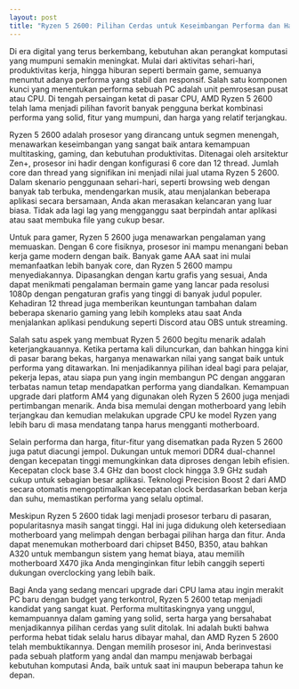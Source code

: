 ```yaml
---
layout: post
title: "Ryzen 5 2600: Pilihan Cerdas untuk Keseimbangan Performa dan Harga"
---
```


Di era digital yang terus berkembang, kebutuhan akan perangkat komputasi yang mumpuni semakin meningkat. Mulai dari aktivitas sehari-hari, produktivitas kerja, hingga hiburan seperti bermain game, semuanya menuntut adanya performa yang stabil dan responsif. Salah satu komponen kunci yang menentukan performa sebuah PC adalah unit pemrosesan pusat atau CPU. Di tengah persaingan ketat di pasar CPU, AMD Ryzen 5 2600 telah lama menjadi pilihan favorit banyak pengguna berkat kombinasi performa yang solid, fitur yang mumpuni, dan harga yang relatif terjangkau.

Ryzen 5 2600 adalah prosesor yang dirancang untuk segmen menengah, menawarkan keseimbangan yang sangat baik antara kemampuan multitasking, gaming, dan kebutuhan produktivitas. Ditenagai oleh arsitektur Zen+, prosesor ini hadir dengan konfigurasi 6 core dan 12 thread. Jumlah core dan thread yang signifikan ini menjadi nilai jual utama Ryzen 5 2600. Dalam skenario penggunaan sehari-hari, seperti browsing web dengan banyak tab terbuka, mendengarkan musik, atau menjalankan beberapa aplikasi secara bersamaan, Anda akan merasakan kelancaran yang luar biasa. Tidak ada lagi lag yang mengganggu saat berpindah antar aplikasi atau saat membuka file yang cukup besar.

Untuk para gamer, Ryzen 5 2600 juga menawarkan pengalaman yang memuaskan. Dengan 6 core fisiknya, prosesor ini mampu menangani beban kerja game modern dengan baik. Banyak game AAA saat ini mulai memanfaatkan lebih banyak core, dan Ryzen 5 2600 mampu menyediakannya. Dipasangkan dengan kartu grafis yang sesuai, Anda dapat menikmati pengalaman bermain game yang lancar pada resolusi 1080p dengan pengaturan grafis yang tinggi di banyak judul populer. Kehadiran 12 thread juga memberikan keuntungan tambahan dalam beberapa skenario gaming yang lebih kompleks atau saat Anda menjalankan aplikasi pendukung seperti Discord atau OBS untuk streaming.

Salah satu aspek yang membuat Ryzen 5 2600 begitu menarik adalah keterjangkauannya. Ketika pertama kali diluncurkan, dan bahkan hingga kini di pasar barang bekas, harganya menawarkan nilai yang sangat baik untuk performa yang ditawarkan. Ini menjadikannya pilihan ideal bagi para pelajar, pekerja lepas, atau siapa pun yang ingin membangun PC dengan anggaran terbatas namun tetap mendapatkan performa yang diandalkan. Kemampuan upgrade dari platform AM4 yang digunakan oleh Ryzen 5 2600 juga menjadi pertimbangan menarik. Anda bisa memulai dengan motherboard yang lebih terjangkau dan kemudian melakukan upgrade CPU ke model Ryzen yang lebih baru di masa mendatang tanpa harus mengganti motherboard.

Selain performa dan harga, fitur-fitur yang disematkan pada Ryzen 5 2600 juga patut diacungi jempol. Dukungan untuk memori DDR4 dual-channel dengan kecepatan tinggi memungkinkan data diproses dengan lebih efisien. Kecepatan clock base 3.4 GHz dan boost clock hingga 3.9 GHz sudah cukup untuk sebagian besar aplikasi. Teknologi Precision Boost 2 dari AMD secara otomatis mengoptimalkan kecepatan clock berdasarkan beban kerja dan suhu, memastikan performa yang selalu optimal.

Meskipun Ryzen 5 2600 tidak lagi menjadi prosesor terbaru di pasaran, popularitasnya masih sangat tinggi. Hal ini juga didukung oleh ketersediaan motherboard yang melimpah dengan berbagai pilihan harga dan fitur. Anda dapat menemukan motherboard dari chipset B450, B350, atau bahkan A320 untuk membangun sistem yang hemat biaya, atau memilih motherboard X470 jika Anda menginginkan fitur lebih canggih seperti dukungan overclocking yang lebih baik.

Bagi Anda yang sedang mencari upgrade dari CPU lama atau ingin merakit PC baru dengan budget yang terkontrol, Ryzen 5 2600 tetap menjadi kandidat yang sangat kuat. Performa multitaskingnya yang unggul, kemampuannya dalam gaming yang solid, serta harga yang bersahabat menjadikannya pilihan cerdas yang sulit ditolak. Ini adalah bukti bahwa performa hebat tidak selalu harus dibayar mahal, dan AMD Ryzen 5 2600 telah membuktikannya. Dengan memilih prosesor ini, Anda berinvestasi pada sebuah platform yang andal dan mampu menjawab berbagai kebutuhan komputasi Anda, baik untuk saat ini maupun beberapa tahun ke depan.
